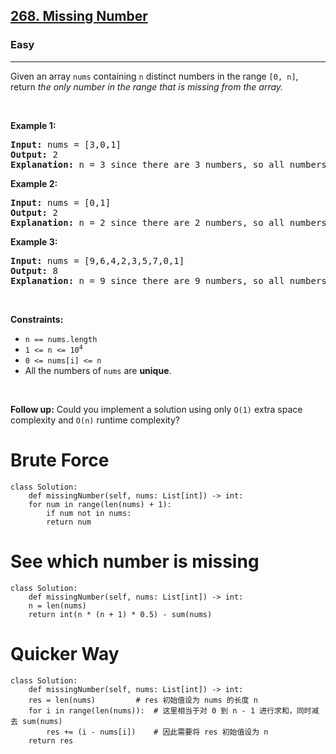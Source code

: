 <h2><a href="https://leetcode.com/problems/missing-number/">268. Missing Number</a></h2><h3>Easy</h3><hr><div><p>Given an array <code>nums</code> containing <code>n</code> distinct numbers in the range <code>[0, n]</code>, return <em>the only number in the range that is missing from the array.</em></p>

<p>&nbsp;</p>
<p><strong>Example 1:</strong></p>

<pre><strong>Input:</strong> nums = [3,0,1]
<strong>Output:</strong> 2
<strong>Explanation:</strong> n = 3 since there are 3 numbers, so all numbers are in the range [0,3]. 2 is the missing number in the range since it does not appear in nums.
</pre>

<p><strong>Example 2:</strong></p>

<pre><strong>Input:</strong> nums = [0,1]
<strong>Output:</strong> 2
<strong>Explanation:</strong> n = 2 since there are 2 numbers, so all numbers are in the range [0,2]. 2 is the missing number in the range since it does not appear in nums.
</pre>

<p><strong>Example 3:</strong></p>

<pre><strong>Input:</strong> nums = [9,6,4,2,3,5,7,0,1]
<strong>Output:</strong> 8
<strong>Explanation:</strong> n = 9 since there are 9 numbers, so all numbers are in the range [0,9]. 8 is the missing number in the range since it does not appear in nums.
</pre>

<p>&nbsp;</p>
<p><strong>Constraints:</strong></p>

<ul>
	<li><code>n == nums.length</code></li>
	<li><code>1 &lt;= n &lt;= 10<sup>4</sup></code></li>
	<li><code>0 &lt;= nums[i] &lt;= n</code></li>
	<li>All the numbers of <code>nums</code> are <strong>unique</strong>.</li>
</ul>

<p>&nbsp;</p>
<p><strong>Follow up:</strong> Could you implement a solution using only <code>O(1)</code> extra space complexity and <code>O(n)</code> runtime complexity?</p>
</div>

# Brute Force
	class Solution:
	    def missingNumber(self, nums: List[int]) -> int:
		for num in range(len(nums) + 1):
		    if num not in nums:
			return num
			
# See which number is missing
	class Solution:
	    def missingNumber(self, nums: List[int]) -> int:
		n = len(nums)
		return int(n * (n + 1) * 0.5) - sum(nums)
		
# Quicker Way
	class Solution:
	    def missingNumber(self, nums: List[int]) -> int:
		res = len(nums)			# res 初始值设为 nums 的长度 n
		for i in range(len(nums)): 	# 这里相当于对 0 到 n - 1 进行求和，同时减去 sum(nums)
		    res += (i - nums[i])	# 因此需要将 res 初始值设为 n
		return res
        
